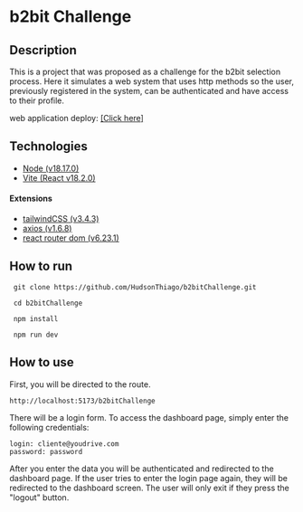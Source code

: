 # b2bit Challenge

## Description
This is a project that was proposed as a challenge for the b2bit selection process. Here it simulates a web system that uses http methods so the user, previously registered in the system, can be authenticated and have access to their profile.

web application deploy: [[Click here]](hthttps://hudsonthiago.github.io/b2bitChallenge/)
## Technologies

- [Node (v18.17.0)](https://nodejs.org/en)
- [Vite (React v18.2.0)](https://vitejs.dev/)

#### Extensions 
- [tailwindCSS (v3.4.3)](https://tailwindcss.com/)
- [axios (v1.6.8)](https://axios-http.com/ptbr/docs/intro)
- [react router dom (v6.23.1)](https://reactrouter.com/en/main)

## How to run

```
 git clone https://github.com/HudsonThiago/b2bitChallenge.git

 cd b2bitChallenge

 npm install

 npm run dev
```

## How to use
First, you will be directed to the route.
```
http://localhost:5173/b2bitChallenge
```

There will be a login form. To access the dashboard page, simply enter the following credentials:

```
login: cliente@youdrive.com
password: password
```
After you enter the data you will be authenticated and redirected to the dashboard page. If the user tries to enter the login page again, they will be redirected to the dashboard screen. The user will only exit if they press the "logout" button.